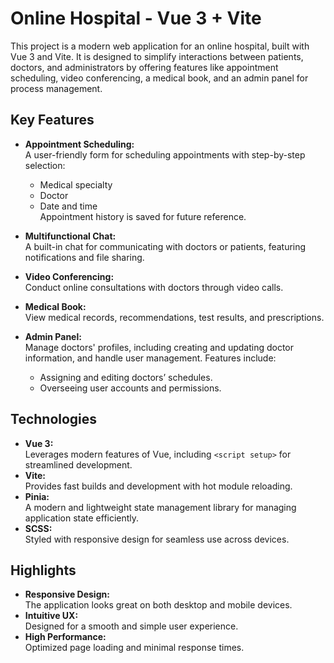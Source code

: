 # Online Hospital - Vue 3 + Vite

This project is a modern web application for an online hospital, built with Vue 3 and Vite. It is designed to simplify interactions between patients, doctors, and administrators by offering features like appointment scheduling, video conferencing, a medical book, and an admin panel for process management.

## Key Features

- **Appointment Scheduling:**  
  A user-friendly form for scheduling appointments with step-by-step selection:

  - Medical specialty
  - Doctor
  - Date and time  
    Appointment history is saved for future reference.

- **Multifunctional Chat:**  
  A built-in chat for communicating with doctors or patients, featuring notifications and file sharing.

- **Video Conferencing:**  
  Conduct online consultations with doctors through video calls.

- **Medical Book:**  
  View medical records, recommendations, test results, and prescriptions.

- **Admin Panel:**  
  Manage doctors' profiles, including creating and updating doctor information, and handle user management. Features include:
  - Assigning and editing doctors’ schedules.
  - Overseeing user accounts and permissions.

## Technologies

- **Vue 3:**  
  Leverages modern features of Vue, including `<script setup>` for streamlined development.
- **Vite:**  
  Provides fast builds and development with hot module reloading.
- **Pinia:**  
  A modern and lightweight state management library for managing application state efficiently.
- **SCSS:**  
  Styled with responsive design for seamless use across devices.

## Highlights

- **Responsive Design:**  
  The application looks great on both desktop and mobile devices.
- **Intuitive UX:**  
  Designed for a smooth and simple user experience.
- **High Performance:**  
  Optimized page loading and minimal response times.
